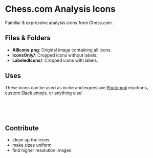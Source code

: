 # Chess.com Analysis Icons

Familiar & expressive analysis icons from Chess.com.


## Files & Folders

- **AllIcons.png**: Original image containing all icons.
- **IconsOnly/**: Cropped icons without labels.
- **LabeledIcons/**: Cropped icons with labels.

## Uses

These icons can be used as niche and expressive [Photomoji](https://9to5google.com/2024/01/26/google-messages-photomoji-rolling-out/#:~:text=also%20announced%20that-,Photomoji,-and%20Magic%20Compose) reactions, custom [Slack emojis](https://enwest.slack.com/customize/emoji), or anything else!


<br><br><br>

## Contribute

- clean up the icons 
- make sizes uniform
- find higher resolution images
